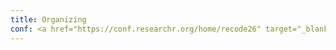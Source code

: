 ```yaml
---
title: Organizing
conf: <a href="https://conf.researchr.org/home/recode26" target="_blank">ReCode@ICSE'26</a>
---
```

